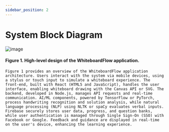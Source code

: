 ```yaml
---
sidebar_position: 2
---
```


# System Block Diagram
![image](https://github.com/user-attachments/assets/d549ceb3-2ca2-4a0e-93b6-0d9affba805a)

#### Figure 1. High-level design of the WhiteboardFlow application.
    Figure 1 provides an overview of the WhiteboardFlow application architecture. Users interact with the system via mobile devices, using a stylus or touch input to simulate a whiteboard experience. The front-end, built with React (HTML5 and JavaScript), handles the user interface, enabling whiteboard drawing with the Canvas API or SVG. The backend, developed in Node.js, manages API requests and real-time communication. AI/ML components, powered by TensorFlow or PyTorch, process handwriting recognition and solution analysis, while natural language processing (NLP) using NLTK or spaCy evaluates verbal inputs. Firebase securely stores user data, progress, and question banks, while user authentication is managed through Single Sign-On (SSO) with Facebook or Google. Feedback and guidance are displayed in real-time on the user's device, enhancing the learning experience.




